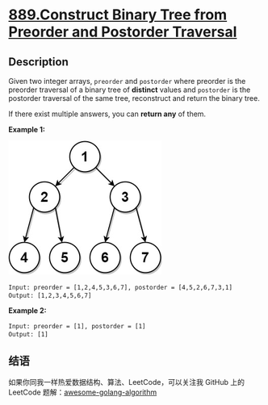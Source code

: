 # [889.Construct Binary Tree from Preorder and Postorder Traversal][title]

## Description
Given two integer arrays, `preorder` and `postorder` where preorder is the preorder traversal of a binary tree of **distinct** values and `postorder` is the postorder traversal of the same tree, reconstruct and return the binary tree.

If there exist multiple answers, you can **return any** of them.

**Example 1:**  

![1](./1.jpg)

```
Input: preorder = [1,2,4,5,3,6,7], postorder = [4,5,2,6,7,3,1]
Output: [1,2,3,4,5,6,7]
```

**Example 2:**

```
Input: preorder = [1], postorder = [1]
Output: [1]
```

## 结语

如果你同我一样热爱数据结构、算法、LeetCode，可以关注我 GitHub 上的 LeetCode 题解：[awesome-golang-algorithm][me]

[title]: https://leetcode.com/problems/construct-binary-tree-from-preorder-and-postorder-traversal/
[me]: https://github.com/kylesliu/awesome-golang-algorithm
